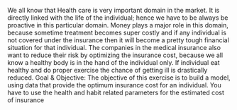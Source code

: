 We all know that Health care is very important domain in the market. It is directly linked with the life 
of the individual; hence we have to be always be proactive in this particular domain. Money plays a 
major role in this domain, because sometime treatment becomes super costly and if any individual is 
not covered under the insurance then it will become a pretty tough financial situation for that 
individual. The companies in the medical insurance also want to reduce their risk by optimizing the 
insurance cost, because we all know a healthy body is in the hand of the individual only. If individual 
eat healthy and do proper exercise the chance of getting ill is drastically reduced.
Goal & Objective: The objective of this exercise is to build a model, using data that provide the 
optimum insurance cost for an individual. You have to use the health and habit related parameters for 
the estimated cost of insurance
